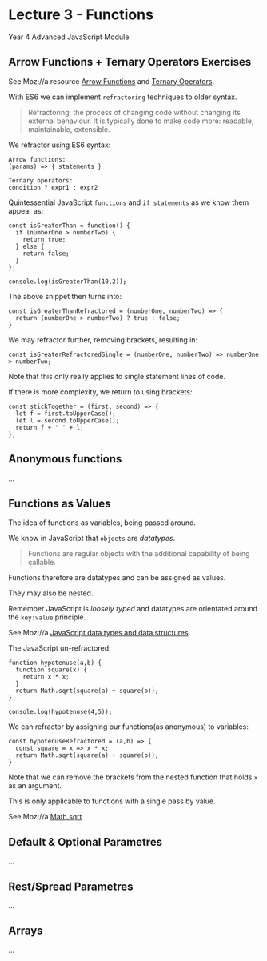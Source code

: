 # Lecture 3 - Functions
Year 4 Advanced JavaScript Module

## Arrow Functions + Ternary Operators Exercises

See Moz://a resource [Arrow Functions](https://developer.mozilla.org/en-US/docs/Web/JavaScript/Reference/Functions/Arrow_functions) and [Ternary Operators](https://developer.mozilla.org/en-US/docs/Web/JavaScript/Reference/Operators/Conditional_Operator).

With ES6 we can implement `refractoring` techniques to older syntax.

> Refractoring: the process of changing code without changing its external behaviour.
It is typically done to make code more: readable, maintainable, extensible.

We refractor using ES6 syntax:

```
Arrow functions:
(params) => { statements }
```

```
Ternary operators:
condition ? expr1 : expr2
```

Quintessential JavaScript `functions` and `if statements` as we know them appear as:

```
const isGreaterThan = function() {
  if (numberOne > numberTwo) {
    return true;
  } else {
    return false;
  }
};

console.log(isGreaterThan(10,2));
```

The above snippet then turns into:

```
const isGreaterThanRefractored = (numberOne, numberTwo) => {
  return (numberOne > numberTwo) ? true : false;
}
```

We may refractor further, removing brackets, resulting in:

```
const isGreaterRefractoredSingle = (numberOne, numberTwo) => numberOne > numberTwo;
```

Note that this only really applies to single statement lines of code.

If there is more complexity, we return to using brackets:

```
const stickTogether = (first, second) => {
  let f = first.toUpperCase();
  let l = second.toUpperCase();
  return f + ' ' + l;
};
```

## Anonymous functions

...

<!-- setTimeOut
Anonymous function, no name to polute the namespace.
If named, it appears everywhere in my programme. -->

## Functions as Values

The idea of functions as variables, being passed around.

We know in JavaScript that `objects` are _datatypes_.

> Functions are regular objects with the additional capability of being callable.

Functions therefore are datatypes and can be assigned as values.

They may also be nested.

Remember JavaScript is _loosely typed_ and datatypes are orientated around the `key:value` principle.

See Moz://a [JavaScript data types and data structures](https://developer.mozilla.org/en-US/docs/Web/JavaScript/Data_structures).

The JavaScript un-refractored:

```
function hypotenuse(a,b) {
  function square(x) {
    return x * x;
  }
  return Math.sqrt(square(a) + square(b));
}

console.log(hypotenuse(4,5));
```

We can refractor by assigning our functions(as anonymous) to variables:

```
const hypotenuseRefractored = (a,b) => {
  const square = x => x * x;
  return Math.sqrt(square(a) + square(b));
}
```

Note that we can remove the brackets from the nested function that holds `x` as an argument.

This is only applicable to functions with a single pass by value.

See Moz://a [Math.sqrt](https://developer.mozilla.org/en-US/docs/Web/JavaScript/Reference/Global_Objects/Math/sqrt)

## Default & Optional Parametres

...

## Rest/Spread Parametres

...

## Arrays

...
